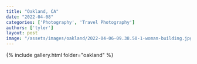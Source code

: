```yaml
---
title: "Oakland, CA"
date: "2022-04-08"
categories: ['Photography', 'Travel Photography']
authors: ['tyler']
layout: post
image: "/assets/images/oakland/2022-04-06-09.38.50-1-woman-building.jpg"
---
```


{% include gallery.html folder="oakland" %}
